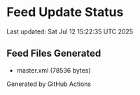 # Feed Update Status
Last updated: Sat Jul 12 15:22:35 UTC 2025

## Feed Files Generated
- master.xml (78536 bytes)

Generated by GitHub Actions
